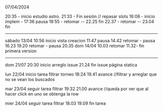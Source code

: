 07/04/2024

20:35 - inicio estudio astro.  21:33 - Fin sesión // repasar slots
16:08 - inicio implem - 17:36 pausa
18:55 -  retomar -- 22.25 fin
22.37 - retomar  -- 23.04 fin


------------------------------
sábado 13/04
10:56 inicio vista creacion 11:47 pausa
14.42 retomar        - pausa 16.23
19.20 retomar    - pausa 20.35
dom    14/04
10.03 retomar    11.32- fin primera version


----------------------------------


dom 21/07
20:30 inicio arreglo issue 21.24 fin issue página statica 

lun 22/04
inicio tarea filtrar torneo 18:24     19.41 avance //filtrar y arreglar que no se vean los buscados

mar 23/04
seguir tarea filtrar 19:32  21.00 avance //queda por ver que al hacer click en uno se obtenga la row

mier 24/04
seguir tarea filtrar 18.03 19.09 fin tarea